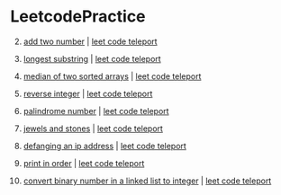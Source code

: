 # LeetcodePractice

2. [add two number](https://github.com/ramenwang/LeetcodePractice/blob/master/addTwoNumbers.py)  | [leet code teleport](https://leetcode.com/problems/add-two-numbers/)

3. [longest substring](https://github.com/ramenwang/LeetcodePractice/blob/master/longest-substring-without-repeating-characters.py) | [leet code teleport](https://leetcode.com/problems/longest-substring-without-repeating-characters/)

4. [median of two sorted arrays](https://github.com/ramenwang/LeetcodePractice/blob/master/median-of-two-sorted-arrays.py) | [leet code teleport](https://leetcode.com/problems/median-of-two-sorted-arrays)

7. [reverse integer](https://github.com/ramenwang/LeetcodePractice/blob/master/reverse-integer.py) | [leet code teleport](https://leetcode.com/problems/reverse-integer/)

9. [palindrome number](https://github.com/ramenwang/LeetcodePractice/blob/master/palindrome-number.py) | [leet code teleport](https://leetcode.com/problems/palindrome-number/)

771. [jewels and stones](https://github.com/ramenwang/LeetcodePractice/blob/master/jewels-and-stones.py) | [leet code teleport](https://leetcode.com/problems/jewels-and-stones/)

1108. [defanging an ip address](https://github.com/ramenwang/LeetcodePractice/blob/master/defanging-an-ip-address.py) | [leet code teleport](https://leetcode.com/problems/defanging-an-ip-address/)

1114. [print in order](https://github.com/ramenwang/LeetcodePractice/blob/master/print-in-order.py) | [leet code teleport](https://leetcode.com/problems/print-in-order/)

1290. [convert binary number in a linked list to integer](https://github.com/ramenwang/LeetcodePractice/blob/master/convert-binary-number-in-a-linked-list-to-integer.py) | [leet code teleport](https://leetcode.com/problems/convert-binary-number-in-a-linked-list-to-integer/)
